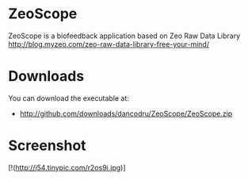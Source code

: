 ZeoScope
========

ZeoScope is a biofeedback application based on Zeo Raw Data Library http://blog.myzeo.com/zeo-raw-data-library-free-your-mind/

Downloads
=========

You can download the executable at:

* http://github.com/downloads/dancodru/ZeoScope/ZeoScope.zip
 
Screenshot
==========
 
[!(http://i54.tinypic.com/r2os9i.jpg)]
